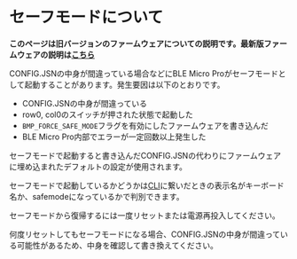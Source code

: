 # セーフモードについて

**このページは旧バージョンのファームウェアについての説明です。最新版ファームウェアの説明は[こちら](../v1/README.md)**

CONFIG.JSNの中身が間違っている場合などにBLE Micro Proがセーフモードとして起動することがあります。発生要因は以下のとおりです。

- CONFIG.JSNの中身が間違っている
- row0, col0のスイッチが押された状態で起動した
- `BMP_FORCE_SAFE_MODE`フラグを有効にしたファームウェアを書き込んだ
- BLE Micro Pro内部でエラーが一定回数以上発生した

セーフモードで起動すると書き込んだCONFIG.JSNの代わりにファームウェアに埋め込まれたデフォルトの設定が使用されます。

セーフモードで起動しているかどうかは[CLI](cli.md)に繋いだときの表示名がキーボード名か、safemodeになっているかで判別できます。

セーフモードから復帰するには一度リセットまたは電源再投入してください。

何度リセットしてもセーフモードになる場合、CONFIG.JSNの中身が間違っている可能性があるため、中身を確認して書き換えてください。